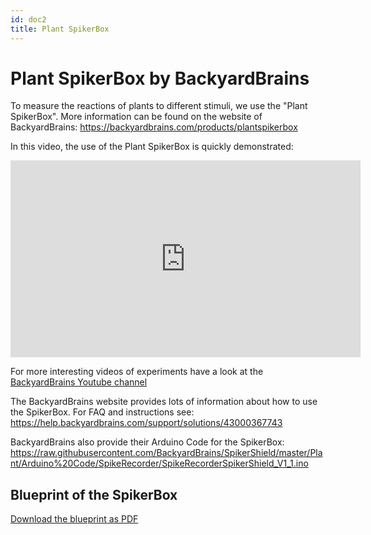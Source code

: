 ```yaml
---
id: doc2
title: Plant SpikerBox
---
```



# Plant SpikerBox by BackyardBrains 

To measure the reactions of plants to different stimuli, we use the "Plant SpikerBox". 
More information can be found on the website of BackyardBrains:
https://backyardbrains.com/products/plantspikerbox

In this video, the use of the Plant SpikerBox is quickly demonstrated:

<iframe width="560" height="315" src="https://www.youtube-nocookie.com/embed/tzI2rss7q_4" title="YouTube video player" frameborder="0" allow="accelerometer; autoplay; clipboard-write; encrypted-media; gyroscope; picture-in-picture" allowfullscreen></iframe>

For more interesting videos of experiments have a look at the [BackyardBrains Youtube channel](https://www.youtube.com/user/backyardbrains)

The BackyardBrains website provides lots of information about how to use the SpikerBox.
For FAQ and instructions see:
https://help.backyardbrains.com/support/solutions/43000367743

BackyardBrains also provide their Arduino Code for the SpikerBox:
https://raw.githubusercontent.com/BackyardBrains/SpikerShield/master/Plant/Arduino%20Code/SpikeRecorder/SpikeRecorderSpikerShield_V1_1.ino


## Blueprint of the SpikerBox

[Download the blueprint as PDF](../pdf/blueprint_spikerbox.pdf)
